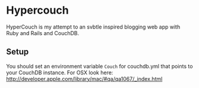 # Hypercouch

HyperCouch is my attempt to an svbtle inspired blogging web app with Ruby and Rails and CouchDB.

## Setup
You should set an environment variable `Couch` for couchdb.yml that points to your CouchDB instance. For OSX look here: http://developer.apple.com/library/mac/#qa/qa1067/_index.html
